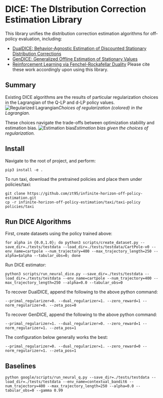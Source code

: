 # DICE: The DIstribution Correction Estimation Library

This library unifies the distribution correction estimation algorithms for off-policy evaluation, including:
* [DualDICE: Behavior-Agnostic Estimation of Discounted Stationary Distribution Corrections](https://arxiv.org/abs/1906.04733)
* [GenDICE: Generalized Offline Estimation of Stationary Values](https://arxiv.org/abs/2002.09072)
* [Reinforcement Learning via Fenchel-Rockafellar Duality](https://arxiv.org/abs/2001.01866)
Please cite these work accordingly upon using this library.

## Summary
Existing DICE algorithms are the results of particular regularization choices in the Lagrangian of the Q-LP and d-LP policy values.
![Regularized Lagrangian](figures/reg_lang.png)*Choices of regularization (colored) in the Lagrangian.*

These choices navigate the trade-offs between optimization stability and estimation bias.
![Estimation bias](figures/est_bias.png)*Estimation bias given the choices of regularization.*

## Install

Navigate to the root of project, and perform:

    pip3 install -e .

To run taxi, download the pretrained policies and place them under policies/taxi:

    git clone https://github.com/zt95/infinite-horizon-off-policy-estimation.git
    cp -r infinite-horizon-off-policy-estimation/taxi/taxi-policy policies/taxi

## Run DICE Algorithms
First, create datasets using the policy trained above:

    for alpha in {0.0,1.0}; do python3 scripts/create_dataset.py --save_dir=./tests/testdata --load_dir=./tests/testdata/CartPole-v0 --env_name=cartpole --num_trajectory=400 --max_trajectory_length=250 --alpha=$alpha --tabular_obs=0; done

Run DICE estimator:

    python3 scripts/run_neural_dice.py --save_dir=./tests/testdata --load_dir=./tests/testdata --env_name=cartpole --num_trajectory=400 --max_trajectory_length=250 --alpha=0.0 --tabular_obs=0

To recover DualDICE, append the following to the above python command:

    --primal_regularizer=0. --dual_regularizer=1. --zero_reward=1 --norm_regularizer=0. --zeta_pos=0

To recover GenDICE, append the following to the above python command:

    --primal_regularizer=1. --dual_regularizer=0. --zero_reward=1 --norm_regularizer=1. --zeta_pos=1

The configuration below generally works the best:

    --primal_regularizer=0. --dual_regularizer=1. --zero_reward=0 --norm_regularizer=1. --zeta_pos=1

## Baselines

	python google/scripts/run_neural_q.py --save_dir=./tests/testdata --load_dir=./tests/testdata --env_name=contextual_bandit6 --num_trajectory=400 --max_trajectory_length=250 --alpha=0.0 --tabular_obs=0 --gamma 0.99
